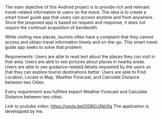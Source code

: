 The main objective of this Android project is to provide rich and relevant travel-related information to users on the move.
The idea is to create a smart travel guide app that users can access anytime and from anywhere.
Since the proposed app is based on request and response, it does not require the continual acquisition of bandwidth.

While visiting new places, tourists often have a complaint that they cannot access and obtain travel information timely and on-the-go. 
This smart travel guide app seeks to solve that problem.

Requirements: 
Users are able to read text about the places they can visit in that area. 
Users are able to see pictures about places in nearby areas. 
Users are able to see guidance-related details requested by the users so that they can explore tourist destinations better.
Users are able to Find Location, Locate in Map, Weather Forecast, and Calculate Distance between two Cities.

Every requirement was fulfilled expect Weather Forecast and Calculate Distance between two cities.

Link to youtube video: https://youtu.be/O08GjJXkh0g
The application is developped by me.
